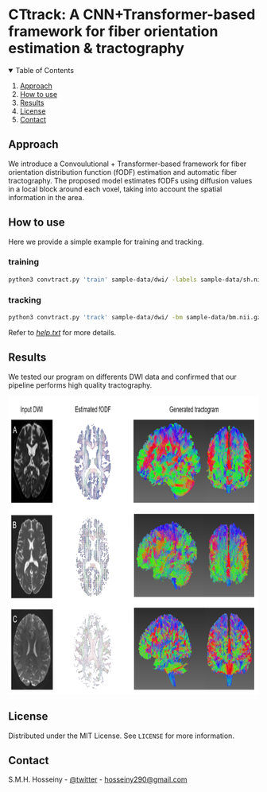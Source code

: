 # CTtrack: A CNN+Transformer-based framework for fiber orientation estimation \& tractography 
<!-- PROJECT LOGO 
<br />
<p align="center">
    <img src="figures/title.PNG" alt="Logo" width="900" height="120">
</p>
-->

<!-- TABLE OF CONTENTS -->
<details open="open">
  <summary>Table of Contents</summary>
  <ol>
    <li><a href="#convtract">Approach</a></li>
    <li><a href="#how-to-use">How to use</a></li>
    <li><a href="#results">Results</a></li>
    <li><a href="#license">License</a></li>
    <li><a href="#contact">Contact</a></li>
  </ol>
</details>


<!-- ABOUT THE PROJECT -->
## Approach

We introduce a Convoulutional + Transformer-based framework for fiber orientation distribution function (fODF) estimation and automatic fiber tractography. The proposed model estimates fODFs using diffusion values in a local block around each voxel, taking into account the spatial information in the area.





## How to use
Here we provide a simple example for training and tracking.
### training
 ```sh
python3 convtract.py 'train' sample-data/dwi/ -labels sample-data/sh.nii.gz -bm sample-data/bm.nii.gz -wm sample-data/wm.nii.gz -save_dir ./
 ```
### tracking
 ```sh
python3 convtract.py 'track' sample-data/dwi/ -bm sample-data/bm.nii.gz -wm sample-data/wm.nii.gz -trained_model_dir AOT.ckpt 
```

Refer to _[help.txt](help.txt)_ for more details.


<!-- EXPERIMENTS -->
## Results

We tested our program on differents DWI data and confirmed that our pipeline performs high quality tractography.
<p align="center">
    <img src="figures/1.PNG" alt="Logo" width="800" height="600">
</p>



<!-- LICENSE -->
## License

Distributed under the MIT License. See `LICENSE` for more information.




<!-- CONTACT -->
## Contact

S.M.H. Hosseiny - [@twitter](https://twitter.com/sotospeakk?s=09) - hosseiny290@gmail.com


